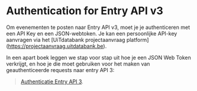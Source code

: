 ---
---

# Authentication for Entry API v3

Om evenementen te posten naar Entry API v3, moet je je authenticeren met een API Key en een JSON-webtoken. Je kan een persoonlijke API-key aanvragen via het [UiTdatabank projectaanvraag platform] (https://projectaanvraag.uitdatabank.be).

In een apart boek leggen we stap voor stap uit hoe je een JSON Web Token verkrijgt, en hoe je die moet gebruiken voor het maken van geauthenticeerde requests naar entry API 3:
> [Authenticatie Entry API 3](https://documentatie.uitdatabank.be/content/json-ld/latest/authentication.html).
